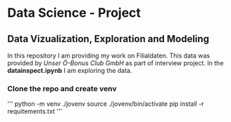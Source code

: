# Data Science - Project
## Data Vizualization, Exploration and Modeling

In this repository I am providing my work on Filialdaten. This data was provided by *Unser Ö-Bonus Club GmbH* as part of interview project.
In the **datainspect.ipynb** I am exploring the data.

### Clone the repo and create venv
'''
python -m venv ./jovenv
source ./jovenv/bin/activate
pip install -r requitements.txt
'''
